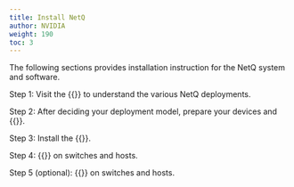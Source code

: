 ```yaml
---
title: Install NetQ
author: NVIDIA
weight: 190
toc: 3
---
```


The following sections provides installation instruction for the NetQ system and software.

Step 1: Visit the {{<link title="Pre-installation Guide" text="Pre-installation Guide">}} to understand the various NetQ deployments.

Step 2: After deciding your deployment model, prepare your devices and {{<link title="Install the NetQ System" text="begin the installation process">}}.

Step 3: Install the {{<link title="Install NetQ Using the CLI" text="NetQ software">}}.

Step 4: {{<link title="Install NetQ Agents" text="Install and configure the NetQ agents">}} on switches and hosts.

Step 5 (optional): {{<link title="Install NetQ CLI" text="Install and configure the NetQ CLI">}} on switches and hosts.